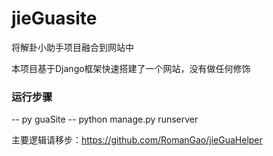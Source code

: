# jieGuasite
将解卦小助手项目融合到网站中

本项目基于Django框架快速搭建了一个网站，没有做任何修饰

### 运行步骤
-- py guaSite
-- python manage.py runserver


主要逻辑请移步：https://github.com/RomanGao/jieGuaHelper

